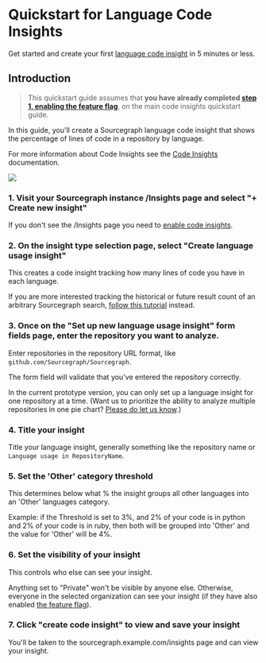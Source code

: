 # Quickstart for Language Code Insights

Get started and create your first [language code insight](index.md) in 5 minutes or less.

## Introduction

> This quickstart guide assumes that **you have already completed [step 1, enabling the feature flag](quickstart.md#1-enable-the-experimental-feature-flag)**, on the main code insights quickstart guide. 

In this guide, you'll create a Sourcegraph language code insight that shows the percentage of lines of code in a repository by language. 

For more information about Code Insights see the [Code Insights](index.md) documentation. 

<img src="https://sourcegraphstatic.com/docs/images/code_insights/language_quickstart_insight_dark.png" class="screenshot">

### 1. Visit your Sourcegraph instance /Insights page and select "+ Create new insight" 

If you don't see the /Insights page you need to [enable code insights](quickstart.md#1-enable-the-experimental-feature-flag). 

### 2. On the insight type selection page, select "Create language usage insight"

This creates a code insight tracking how many lines of code you have in each language. 

If you are more interested tracking the historical or future result count of an arbitrary Sourcegraph search, [follow this tutorial](quickstart.md) instead. 

### 3. Once on the "Set up new language usage insight" form fields page, enter the repository you want to analyze. 

Enter repositories in the repository URL format, like `github.com/Sourcegraph/Sourcegraph`. 

The form field will validate that you've entered the repository correctly. 

In the current prototype version, you can only set up a language insight for one repository at a time. (Want us to prioritize the ability to analyze multiple repositories in one pie chart? [Please do let us know](mailto:feedback@sourcegraph.com).)

### 4. Title your insight 

Title your language insight, generally something like the repository name or `Language usage in RepositoryName`. 

### 5. Set the 'Other' category threshold

This determines below what % the insight groups all other languages into an 'Other' languages category. 

Example: if the Threshold is set to 3%, and 2% of your code is in python and 2% of your code is in ruby, then both will be grouped into 'Other' and the value for 'Other' will be 4%. 

### 6. Set the visibility of your insight

This controls who else can see your insight. 

Anything set to "Private" won't be visible by anyone else.  Otherwise, everyone in the selected organization can see your insight (if they have also enabled [the feature flag](quickstart.md#1-enable-the-experimental-feature-flag)).

### 7. Click "create code insight" to view and save your insight

You'll be taken to the sourcegraph.example.com/insights page and can view your insight.
